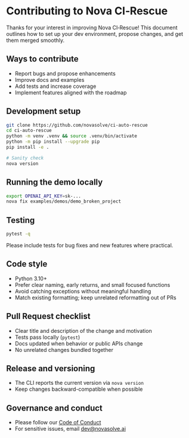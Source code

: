 # Contributing to Nova CI‑Rescue

Thanks for your interest in improving Nova CI‑Rescue! This document outlines how to set up your dev environment, propose changes, and get them merged smoothly.

## Ways to contribute

- Report bugs and propose enhancements
- Improve docs and examples
- Add tests and increase coverage
- Implement features aligned with the roadmap

## Development setup

```bash
git clone https://github.com/novasolve/ci-auto-rescue
cd ci-auto-rescue
python -m venv .venv && source .venv/bin/activate
python -m pip install --upgrade pip
pip install -e .

# Sanity check
nova version
```

## Running the demo locally

```bash
export OPENAI_API_KEY=sk-...
nova fix examples/demos/demo_broken_project
```

## Testing

```bash
pytest -q
```

Please include tests for bug fixes and new features where practical.

## Code style

- Python 3.10+
- Prefer clear naming, early returns, and small focused functions
- Avoid catching exceptions without meaningful handling
- Match existing formatting; keep unrelated reformatting out of PRs

## Pull Request checklist

- Clear title and description of the change and motivation
- Tests pass locally (`pytest`)
- Docs updated when behavior or public APIs change
- No unrelated changes bundled together

## Release and versioning

- The CLI reports the current version via `nova version`
- Keep changes backward-compatible when possible

## Governance and conduct

- Please follow our [Code of Conduct](CODE_OF_CONDUCT.md)
- For sensitive issues, email dev@novasolve.ai

